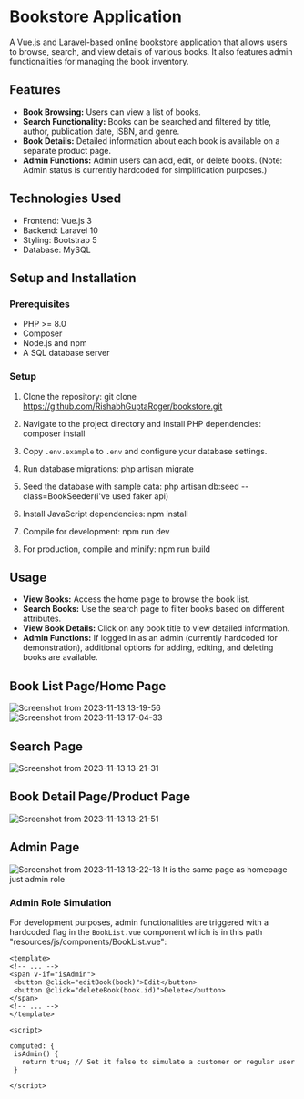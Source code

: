# Bookstore Application

A Vue.js and Laravel-based online bookstore application that allows users to browse, search, and view details of various books. It also features admin functionalities for managing the book inventory.

## Features

- **Book Browsing:** Users can view a list of books.
- **Search Functionality:** Books can be searched and filtered by title, author, publication date, ISBN, and genre.
- **Book Details:** Detailed information about each book is available on a separate product page.
- **Admin Functions:** Admin users can add, edit, or delete books. (Note: Admin status is currently hardcoded for simplification  purposes.)

## Technologies Used

- Frontend: Vue.js 3
- Backend: Laravel 10
- Styling: Bootstrap 5
- Database: MySQL

## Setup and Installation

### Prerequisites

- PHP >= 8.0
- Composer
- Node.js and npm
- A SQL database server

###  Setup

1. Clone the repository:
git clone https://github.com/RishabhGuptaRoger/bookstore.git

2. Navigate to the project directory and install PHP dependencies:
composer install

3. Copy `.env.example` to `.env` and configure your database settings.

4. Run database migrations:
php artisan migrate

5. Seed the database with sample data:
php artisan db:seed --class=BookSeeder(i've used faker api)

2. Install JavaScript dependencies:
npm install

3. Compile for development:
npm run dev

4. For production, compile and minify:
npm run build


## Usage

- **View Books:** Access the home page to browse the book list.
- **Search Books:** Use the search page to filter books based on different attributes.
- **View Book Details:** Click on any book title to view detailed information.
- **Admin Functions:** If logged in as an admin (currently hardcoded for demonstration), additional options for adding, editing, and deleting books are available.

## Book List Page/Home Page

![Screenshot from 2023-11-13 13-19-56](https://github.com/RayBlazeShawn/bookstore/assets/87115048/d840d353-fb0c-4a08-a738-52831e879f3f)
![Screenshot from 2023-11-13 17-04-33](https://github.com/RayBlazeShawn/bookstore/assets/87115048/ccaaabb5-4b1c-4e90-9e59-7e285d7d0985)


## Search Page
![Screenshot from 2023-11-13 13-21-31](https://github.com/RayBlazeShawn/bookstore/assets/87115048/450d4cdc-816f-4b85-a456-4cf7422ef3d5)

## Book Detail Page/Product Page

![Screenshot from 2023-11-13 13-21-51](https://github.com/RayBlazeShawn/bookstore/assets/87115048/ae0ba506-4085-496e-9e38-2a2f0936df11)
## Admin Page

![Screenshot from 2023-11-13 13-22-18](https://github.com/RayBlazeShawn/bookstore/assets/87115048/05327526-ed8b-4745-9923-d37ef875f3fc)
It is the same page as homepage just admin role 

### Admin Role Simulation

For development purposes, admin functionalities are triggered with a hardcoded flag in the `BookList.vue` component which is in this path "resources/js/components/BookList.vue":

```vue
<template>
<!-- ... -->
<span v-if="isAdmin">
 <button @click="editBook(book)">Edit</button>
 <button @click="deleteBook(book.id)">Delete</button>
</span>
<!-- ... -->
</template>

<script>

computed: {
 isAdmin() {
   return true; // Set it false to simulate a customer or regular user
 }

</script>


